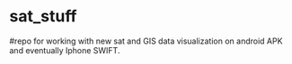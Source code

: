 # sat_stuff
#repo for working with new sat and GIS data visualization on android APK and eventually Iphone SWIFT. 
